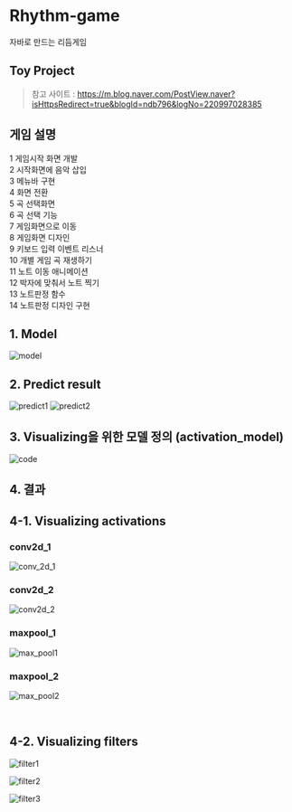 # Rhythm-game
자바로 만드는 리듬게임 

## Toy Project 
> 참고 사이트 : https://m.blog.naver.com/PostView.naver?isHttpsRedirect=true&blogId=ndb796&logNo=220997028385
## 게임 설명
1 게임시작 화면 개발    
2 시작화면에 음악 삽입    
3 메뉴바 구현    
4 화면 전환    
5 곡 선택화면    
6 곡 선택 기능    
7 게임화면으로 이동    
8 게임화면 디자인    
9 키보드 입력 이벤트 리스너    
10 개별 게임 곡 재생하기    
11 노트 이동 애니메이션    
12 박자에 맞춰서 노트 찍기    
13 노트판정 함수    
14 노트판정 디자인 구현    
## 1. Model
![model](https://user-images.githubusercontent.com/52366841/125264930-4da47380-e33f-11eb-81ee-bb2cd37a310d.PNG)
## 2. Predict result
![predict1](https://user-images.githubusercontent.com/52366841/125371746-5f782c00-e3bc-11eb-9752-c0944acb5e8a.PNG)
![predict2](https://user-images.githubusercontent.com/52366841/125371943-dd3c3780-e3bc-11eb-9755-7a6ec1acf0d5.PNG)

## 3. Visualizing을 위한 모델 정의 (activation_model)
![code](https://user-images.githubusercontent.com/52366841/125371774-7a4aa080-e3bc-11eb-965c-1fe8cf14701a.PNG)

## 4. 결과

## 4-1. Visualizing activations

### conv2d_1
![conv_2d_1](https://user-images.githubusercontent.com/52366841/125371796-8898bc80-e3bc-11eb-8644-9c70a193aae2.PNG)

### conv2d_2
![conv2d_2](https://user-images.githubusercontent.com/52366841/125371812-90586100-e3bc-11eb-849c-7ccb115412e7.PNG)

### maxpool_1
![max_pool1](https://user-images.githubusercontent.com/52366841/125371831-9bab8c80-e3bc-11eb-867c-ad0111d98e8e.PNG)

### maxpool_2
![max_pool2](https://user-images.githubusercontent.com/52366841/125371854-a9f9a880-e3bc-11eb-96fa-5fdc5d641535.PNG)

<br>

## 4-2. Visualizing filters
![filter1](https://user-images.githubusercontent.com/52366841/125371885-bbdb4b80-e3bc-11eb-9b65-0e6e6aadd0fe.PNG)

![filter2](https://user-images.githubusercontent.com/52366841/125371909-c5fd4a00-e3bc-11eb-9226-033a5f24cc55.PNG)

![filter3](https://user-images.githubusercontent.com/52366841/125371922-cc8bc180-e3bc-11eb-8fd3-f68c2e4e7b0f.PNG)

<br>

